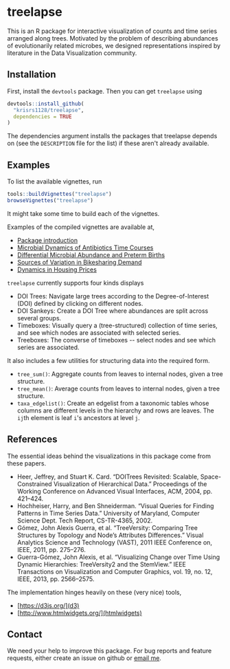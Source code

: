 # treelapse

This is an R package for interactive visualization of counts and time series
arranged along trees. Motivated by the problem of describing abundances of
evolutionarily related microbes, we designed representations inspired by
literature in the Data Visualization community.

## Installation ##

First, install the `devtools` package. Then you can get `treelapse` using

```r
devtools::install_github(
  "krisrs1128/treelapse",
  dependencies = TRUE
)
```

The dependencies argument installs the packages that treelapse depends on
(see the `DESCRIPTION` file for the list) if these aren't already available.

## Examples ##

To list the available vignettes, run

```r
tools::buildVignettes("treelapse")
browseVignettes("treelapse")
```

It might take some time to build each of the vignettes.

Examples of the compiled vignettes are available at,
- [Package introduction](http://statweb.stanford.edu/~kriss1/treelapse_intro.html)
- [Microbial Dynamics of Antibiotics Time Courses](http://statweb.stanford.edu/~kriss1/antibiotic.html)
- [Differential Microbial Abundance and Preterm Births](http://statweb.stanford.edu/~kriss1/pregnancy.html)
- [Sources of Variation in Bikesharing Demand](http://statweb.stanford.edu/~kriss1/bikesharing.html)
- [Dynamics in Housing Prices](http://statweb.stanford.edu/~kriss1/zillow.html)

`treelapse` currently supports four kinds displays

* DOI Trees: Navigate large trees according to the Degree-of-Interest (DOI)
defined by clicking on different nodes.
* DOI Sankeys: Create a DOI Tree where abundances are split across several
groups.
* Timeboxes: Visually query a (tree-structured) collection of time series, and
see which nodes are associated with selected series.
* Treeboxes: The converse of timeboxes -- select nodes and see which series are
associated.

It also includes a few utilities for structuring data into the required form.

* `tree_sum()`: Aggregate counts from leaves to internal nodes, given a tree
structure.
* `tree_mean()`: Average counts from leaves to internal nodes, given a tree
structure.
* `taxa_edgelist()`: Create an edgelist from a taxonomic tables whose columns
are different levels in the hierarchy and rows are leaves. The `ij`th element
is leaf `i`'s ancestors at level `j`.

## References ##

The essential ideas behind the visualizations in this package come from these
papers.

* Heer, Jeffrey, and Stuart K. Card. “DOITrees Revisited: Scalable, Space-Constrained Visualization of Hierarchical Data.” Proceedings of the Working Conference on Advanced Visual Interfaces, ACM, 2004, pp. 421–424.
* Hochheiser, Harry, and Ben Shneiderman. “Visual Queries for Finding Patterns in Time Series Data.” University of Maryland, Computer Science Dept. Tech Report, CS-TR-4365, 2002.
* Gómez, John Alexis Guerra, et al. “TreeVersity: Comparing Tree Structures by Topology and Node’s Attributes Differences.” Visual Analytics Science and Technology (VAST), 2011 IEEE Conference on, IEEE, 2011, pp. 275–276.
* Guerra-Gómez, John Alexis, et al. “Visualizing Change over Time Using Dynamic Hierarchies: TreeVersity2 and the StemView.” IEEE Transactions on Visualization and Computer Graphics, vol. 19, no. 12, IEEE, 2013, pp. 2566–2575.

The implementation hinges heavily on these (very nice) tools,
* [https://d3js.org/](d3)
* [http://www.htmlwidgets.org/](htmlwidgets)

## Contact ##

We need your help to improve this package. For bug reports and feature
requests, either create an issue on github or
[email me](mailto:kriss1@stanford.edu).

